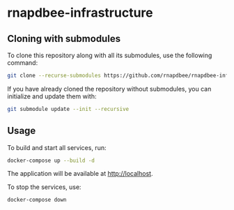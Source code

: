 # rnapdbee-infrastructure

## Cloning with submodules

To clone this repository along with all its submodules, use the following command:

```bash
git clone --recurse-submodules https://github.com/rnapdbee/rnapdbee-infrastructure.git
```

If you have already cloned the repository without submodules, you can initialize and update them with:

```bash
git submodule update --init --recursive
```

## Usage

To build and start all services, run:

```bash
docker-compose up --build -d
```

The application will be available at [http://localhost](http://localhost).

To stop the services, use:

```bash
docker-compose down
```
